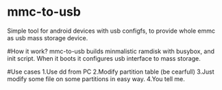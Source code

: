# mmc-to-usb
Simple tool for android devices with usb configfs, to provide whole emmc as usb mass storage device.

#How it work?
mmc-to-usb builds minmalistic ramdisk with busybox, and init script. When it boots it configures usb interface to mass storage.

#Use cases
1.Use dd from PC
2.Modify partition table (be cearfull)
3.Just modify some file on some partitions in easy way.
4.You tell me.
